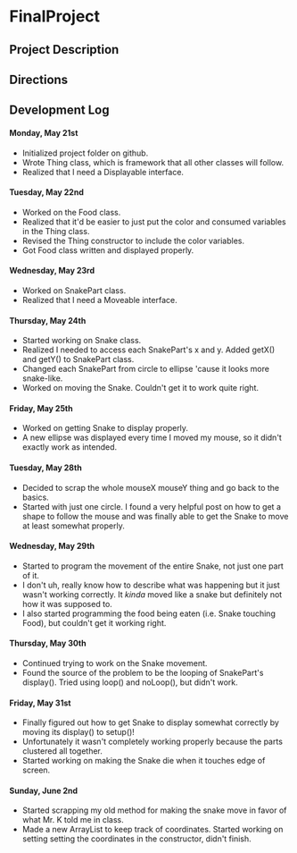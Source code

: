 # FinalProject

## Project Description

## Directions

## Development Log
#### Monday, May 21st
  * Initialized project folder on github.
  * Wrote Thing class, which is framework that all other classes will follow.
  * Realized that I need a Displayable interface.

#### Tuesday, May 22nd
  * Worked on the Food class.
  * Realized that it'd be easier to just put the color and consumed variables in the Thing class.
  * Revised the Thing constructor to include the color variables.
  * Got Food class written and displayed properly.

#### Wednesday, May 23rd
  * Worked on SnakePart class.
  * Realized that I need a Moveable interface.

#### Thursday, May 24th
  * Started working on Snake class.
  * Realized I needed to access each SnakePart's x and y. Added getX() and getY() to SnakePart class.
  * Changed each SnakePart from circle to ellipse 'cause it looks more snake-like.
  * Worked on moving the Snake. Couldn't get it to work quite right.

#### Friday, May 25th
  * Worked on getting Snake to display properly.
  * A new ellipse was displayed every time I moved my mouse, so it didn't exactly work as intended.

#### Tuesday, May 28th
  * Decided to scrap the whole mouseX mouseY thing and go back to the basics.
  * Started with just one circle. I found a very helpful post on how to get a shape to follow the mouse and was
    finally able to get the Snake to move at least somewhat properly.

#### Wednesday, May 29th
  * Started to program the movement of the entire Snake, not just one part of it.
  * I don't uh, really know how to describe what was happening but it just wasn't working correctly.
    It *kinda* moved like a snake but definitely not how it was supposed to.
  * I also started programming the food being eaten (i.e. Snake touching Food), but couldn't get it working right.

#### Thursday, May 30th
  * Continued trying to work on the Snake movement.
  * Found the source of the problem to be the looping of SnakePart's display(). Tried using loop() and noLoop(), but
    didn't work.

#### Friday, May 31st
  * Finally figured out how to get Snake to display somewhat correctly by moving its display() to setup()!
  * Unfortunately it wasn't completely working properly because the parts clustered all together.
  * Started working on making the Snake die when it touches edge of screen.

#### Sunday, June 2nd
  * Started scrapping my old method for making the snake move in favor of what Mr. K told me in class.
  * Made a new ArrayList to keep track of coordinates. Started working on setting setting the coordinates in the
    constructor, didn't finish.
